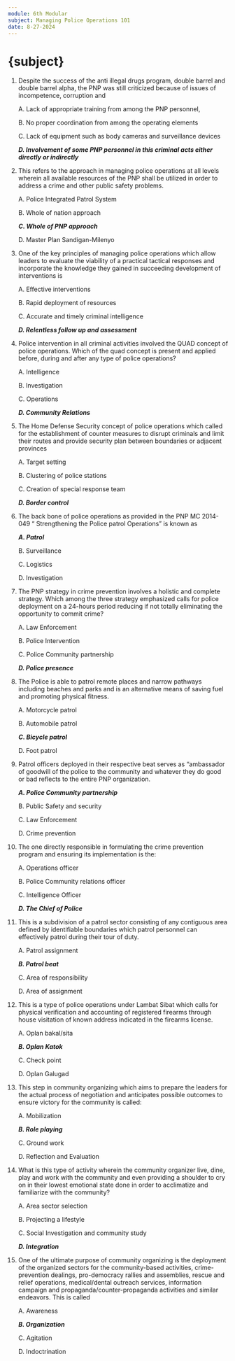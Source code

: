 ```yaml
---
module: 6th Modular
subject: Managing Police Operations 101
date: 8-27-2024
---
```


# {subject}

1. Despite the success of the anti illegal drugs program, double barrel and double barrel alpha, the PNP was still criticized because of issues of incompetence, corruption and

   A. Lack of appropriate training from among the PNP personnel,

   B. No proper coordination from among the operating elements

   C. Lack of equipment such as body cameras and surveillance devices

   **_D. Involvement of some PNP personnel in this criminal acts either directly or indirectly_**

2. This refers to the approach in managing police operations at all levels wherein all available resources of the PNP shall be utilized in order to address a crime and other public safety problems.

   A. Police Integrated Patrol System

   B. Whole of nation approach

   **_C. Whole of PNP approach_**

   D. Master Plan Sandigan-Milenyo

3. One of the key principles of managing police operations which allow leaders to evaluate the viability of a practical tactical responses and incorporate the knowledge they gained in succeeding development of interventions is

   A. Effective interventions

   B. Rapid deployment of resources

   C. Accurate and timely criminal intelligence

   **_D. Relentless follow up and assessment_**

4. Police intervention in all criminal activities involved the QUAD concept of police operations. Which of the quad concept is present and applied before, during and after any type of police operations?

   A. Intelligence

   B. Investigation

   C. Operations

   **_D. Community Relations_**

5. The Home Defense Security concept of police operations which called for the establishment of counter measures to disrupt criminals and limit their routes and provide security plan between boundaries or adjacent provinces

   A. Target setting

   B. Clustering of police stations

   C. Creation of special response team

   **_D. Border control_**

6. The back bone of police operations as provided in the PNP MC 2014-049 “ Strengthening the Police patrol Operations” is known as

   **_A. Patrol_**

   B. Surveillance

   C. Logistics

   D. Investigation

7. The PNP strategy in crime prevention involves a holistic and complete strategy. Which among the three strategy emphasized calls for police deployment on a 24-hours period reducing if not totally eliminating the opportunity to commit crime?

   A. Law Enforcement

   B. Police Intervention

   C. Police Community partnership

   **_D. Police presence_**

8. The Police is able to patrol remote places and narrow pathways including beaches and parks and is an alternative means of saving fuel and promoting physical fitness.

   A. Motorcycle patrol

   B. Automobile patrol

   **_C. Bicycle patrol_**

   D. Foot patrol

9. Patrol officers deployed in their respective beat serves as “ambassador of goodwill of the police to the community and whatever they do good or bad reflects to the entire PNP organization.

   **_A. Police Community partnership_**

   B. Public Safety and security

   C. Law Enforcement

   D. Crime prevention

10. The one directly responsible in formulating the crime prevention program and ensuring its implementation is the:

    A. Operations officer

    B. Police Community relations officer

    C. Intelligence Officer

    **_D. The Chief of Police_**

11. This is a subdivision of a patrol sector consisting of any contiguous area defined by identifiable boundaries which patrol personnel can effectively patrol during their tour of duty.

    A. Patrol assignment

    **_B. Patrol beat_**

    C. Area of responsibility

    D. Area of assignment

12. This is a type of police operations under Lambat Sibat which calls for physical verification and accounting of registered firearms through house visitation of known address indicated in the firearms license.

    A. Oplan bakal/sita

    **_B. Oplan Katok_**

    C. Check point

    D. Oplan Galugad

13. This step in community organizing which aims to prepare the leaders for the actual process of negotiation and anticipates possible outcomes to ensure victory for the community is called:

    A. Mobilization

    **_B. Role playing_**

    C. Ground work

    D. Reflection and Evaluation

14. What is this type of activity wherein the community organizer live, dine, play and work with the community and even providing a shoulder to cry on in their lowest emotional state done in order to acclimatize and familiarize with the community?

    A. Area sector selection

    B. Projecting a lifestyle

    C. Social Investigation and community study

    **_D. Integration_**

15. One of the ultimate purpose of community organizing is the deployment of the organized sectors for the community-based activities, crime-prevention dealings, pro-democracy rallies and assemblies, rescue and relief operations, medical/dental outreach services, information campaign and propaganda/counter-propaganda activities and similar endeavors. This is called

    A. Awareness

    **_B. Organization_**

    C. Agitation

    D. Indoctrination
